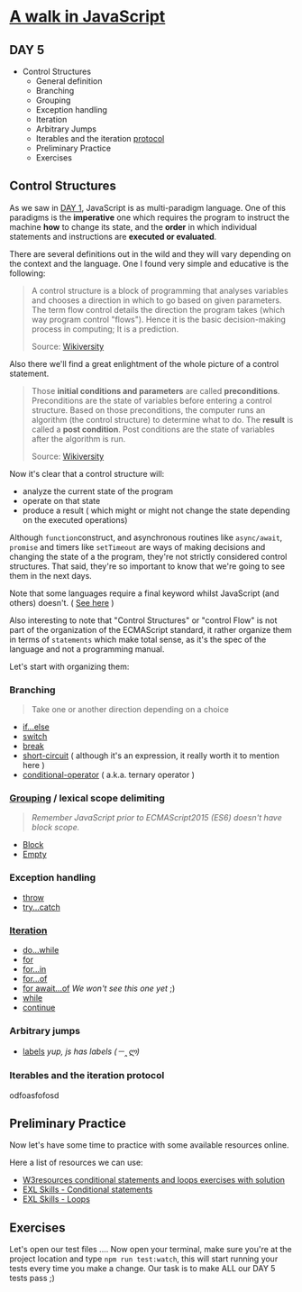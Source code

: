 # [A walk in JavaScript](/README.md)

## DAY 5

- Control Structures
  - General definition
  - Branching
  - Grouping
  - Exception handling
  - Iteration
  - Arbitrary Jumps
  - Iterables and the iteration [protocol](https://developer.mozilla.org/en-US/docs/Web/JavaScript/Reference/Iteration_protocols)
  - Preliminary Practice
  - Exercises

## Control Structures

As we saw in [DAY 1](/day_01.md), JavaScript is as multi-paradigm language. One of this paradigms is the **imperative** one which requires the program to instruct the machine **how** to change its state, and the **order** in which individual statements and instructions are **executed or evaluated**.

There are several definitions out in the wild and they will vary depending on the context and the language. One I found very simple and educative is the following:

> A control structure is a block of programming that analyses variables and chooses a direction in which to go based on given parameters. The term flow control details the direction the program takes (which way program control "flows"). Hence it is the basic decision-making process in computing; It is a prediction.
>
> Source: [Wikiversity](https://en.wikiversity.org/wiki/Control_structures#Flow_Control_Overview)

Also there we'll find a great enlightment of the whole picture of a control statement.

> Those **initial conditions and parameters** are called **preconditions**. Preconditions are the state of variables before entering a control structure. Based on those preconditions, the computer runs an algorithm (the control structure) to determine what to do. The **result** is called a **post condition**. Post conditions are the state of variables after the algorithm is run.
>
> Source: [Wikiversity](https://en.wikiversity.org/wiki/Control_structures#Flow_Control_Overview)

Now it's clear that a control structure will:

- analyze the current state of the program
- operate on that state
- produce a result ( which might or might not change the state depending on the executed operations)

Although `function`construct, and asynchronous routines like `async/await`, `promise` and timers like `setTimeout` are ways of making decisions and changing the state of a the program, they're not strictly considered control structures. That said, they're so important to know that we're going to see them in the next days.

Note that some languages require a final keyword whilst JavaScript (and others) doesn't. ( [See here](https://en.wikipedia.org/wiki/Control_flow#Control_structures_in_practice) )

Also interesting to note that "Control Structures" or "control Flow" is not part of the organization of the ECMAScript standard, it rather organize them in terms of `statements` which make total sense, as it's the spec of the language and not a programming manual.

Let's start with organizing them:

### Branching

> Take one or another direction depending on a choice

- [if...else](https://developer.mozilla.org/en-US/docs/Web/JavaScript/Reference/Statements/if...else)
- [switch](https://developer.mozilla.org/en-US/docs/Web/JavaScript/Reference/Statements/switch)
- [break](https://developer.mozilla.org/en-US/docs/Web/JavaScript/Reference/Statements/break)
- [short-circuit](https://developer.mozilla.org/en-US/docs/Web/JavaScript/Guide/Expressions_and_Operators#Short-Circuit_Evaluation) ( although it's an expression, it really worth it to mention here )
- [conditional-operator](https://developer.mozilla.org/en-US/docs/Web/JavaScript/Reference/Operators/Conditional_Operator) ( a.k.a. ternary operator )

### [Grouping](https://www.ecma-international.org/ecma-262/6.0/#sec-block) / lexical scope delimiting
 > *Remember JavaScript prior to ECMAScript2015 (ES6) doesn't have block scope.*
- [Block](https://developer.mozilla.org/en-US/docs/Web/JavaScript/Reference/Statements/block)
- [Empty](https://developer.mozilla.org/en-US/docs/Web/JavaScript/Reference/Statements/Empty)

### Exception handling
- [throw](https://developer.mozilla.org/en-US/docs/Web/JavaScript/Reference/Statements/throw)
- [try...catch](https://developer.mozilla.org/en-US/docs/Web/JavaScript/Reference/Statements/try...catch)

### [Iteration](https://www.ecma-international.org/ecma-262/6.0/#sec-iteration-statements)

- [do...while](https://developer.mozilla.org/en-US/docs/Web/JavaScript/Reference/Statements/do...while)
- [for](https://developer.mozilla.org/en-US/docs/Web/JavaScript/Reference/Statements/for)
- [for...in](https://developer.mozilla.org/en-US/docs/Web/JavaScript/Reference/Statements/for...in)
- [for...of](https://developer.mozilla.org/en-US/docs/Web/JavaScript/Reference/Statements/for...of)
- [for await...of](https://developer.mozilla.org/en-US/docs/Web/JavaScript/Reference/Statements/for-await...of) *We won't see this one yet* ;)
- [while](https://developer.mozilla.org/en-US/docs/Web/JavaScript/Reference/Statements/while)
- [continue](https://developer.mozilla.org/en-US/docs/Web/JavaScript/Reference/Statements/continue)

### Arbitrary jumps

- [labels](https://github.com/getify/You-Dont-Know-JS/blob/1st-ed/types%20%26%20grammar/ch5.md#labels) *yup, js has labels (－‸ლ)*

### Iterables and the iteration protocol
odfoasfofosd

## Preliminary Practice

Now let's have some time to practice with some available resources online.

Here a list of resources we can use:

- [W3resources conditional statements and loops exercises with solution](https://www.w3resource.com/javascript-exercises/javascript-conditional-statements-and-loops-exercises.php)
- [EXL Skills - Conditional statements](https://exlskills.com/learn-en/courses/javascript-fundamentals-basics_javascript/conditional-statements-zgrXFcSqdfIF/the-if-statements-YcHrGQKxvTOI/if-statement-gSYnhCNQGNNF)
- [EXL Skills - Loops](https://exlskills.com/learn-en/courses/javascript-fundamentals-basics_javascript/loops-AXTrhsNFlqOT/basic-loops-RcLAUSSMqnla/what-is-a-loop-ZHkzGOcTvbEE)

## Exercises

Let's open our test files ....
Now open your terminal, make sure you're at the project location and type `npm run test:watch`, this will start running your tests every time you make a change.
Our task is to make ALL our DAY 5 tests pass ;)

